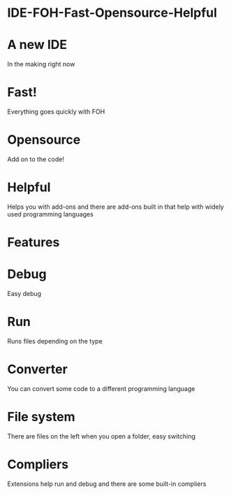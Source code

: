 # IDE-FOH-Fast-Opensource-Helpful
# A new IDE
In the making right now
# Fast!
Everything goes quickly with FOH
# Opensource
Add on to the code!
# Helpful
Helps you with add-ons and there are add-ons built in that help with widely used programming languages
# Features
# Debug
Easy debug
# Run
Runs files depending on the type
# Converter 
You can convert some code to a different programming language
# File system
There are files on the left when you open a folder, easy switching
# Compliers
Extensions help run and debug and there are some built-in compliers
